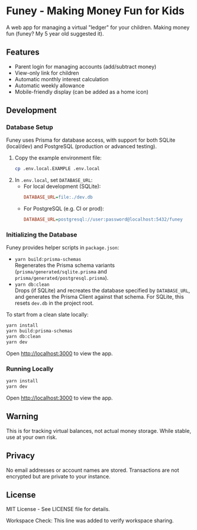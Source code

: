 # Funey - Making Money Fun for Kids

A web app for managing a virtual "ledger" for your children. Making money fun (funey? My 5 year old suggested it).

## Features

- Parent login for managing accounts (add/subtract money)
- View-only link for children
- Automatic monthly interest calculation
- Automatic weekly allowance
- Mobile-friendly display (can be added as a home icon)

## Development

### Database Setup

Funey uses Prisma for database access, with support for both SQLite (local/dev) and PostgreSQL (production or advanced testing).

1. Copy the example environment file:
   ```bash
   cp .env.local.EXAMPLE .env.local
   ```
2. In `.env.local`, set `DATABASE_URL`:
   - For local development (SQLite):
     ```ini
     DATABASE_URL=file:./dev.db
     ```
   - For PostgreSQL (e.g. CI or prod):
     ```ini
     DATABASE_URL=postgresql://user:password@localhost:5432/funey
     ```

### Initializing the Database

Funey provides helper scripts in `package.json`:

- `yarn build:prisma-schemas`  
  Regenerates the Prisma schema variants (`prisma/generated/sqlite.prisma` and `prisma/generated/postgresql.prisma`).
- `yarn db:clean`  
  Drops (if SQLite) and recreates the database specified by `DATABASE_URL`, and generates the Prisma Client against that schema. For SQLite, this resets `dev.db` in the project root.

To start from a clean slate locally:

```bash
yarn install
yarn build:prisma-schemas
yarn db:clean
yarn dev
```

Open [http://localhost:3000](http://localhost:3000) to view the app.

### Running Locally

```bash
yarn install
yarn dev
```

Open [http://localhost:3000](http://localhost:3000) to view the app.

## Warning

This is for tracking virtual balances, not actual money storage. While stable, use at your own risk.

## Privacy

No email addresses or account names are stored. Transactions are not encrypted but are private to your instance.

## License

MIT License - See LICENSE file for details.

Workspace Check: This line was added to verify workspace sharing.
